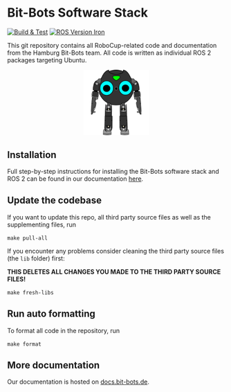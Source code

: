 # Bit-Bots Software Stack

[![Build & Test](https://github.com/bit-bots/bitbots_main/actions/workflows/ci.yml/badge.svg)](https://github.com/bit-bots/bitbots_main/actions/workflows/ci.yml)
[![ROS Version Iron](https://img.shields.io/badge/ROS%20Version-Iron-ab8c71)](https://docs.ros.org/en/iron/index.html)

This git repository contains all RoboCup-related code and documentation from the Hamburg Bit-Bots team.
All code is written as individual ROS 2 packages targeting Ubuntu.

<p align="center">
  <img width="30%" src="logo.png" alt="marimba playing robot" />
</p>

## Installation

Full step-by-step instructions for installing the Bit-Bots software stack and ROS 2 can be found in our documentation [here](https://doku.bit-bots.de/meta/manual/tutorials/install_software_ros2.html).


## Update the codebase

If you want to update this repo, all third party source files as well as the supplementing files, run

``` shell
make pull-all
```

If you encounter any problems consider cleaning the third party source files (the `lib` folder) first:

**THIS DELETES ALL CHANGES YOU MADE TO THE THIRD PARTY SOURCE FILES!**

``` shell
make fresh-libs
```

## Run auto formatting

To format all code in the repository, run

``` shell
make format
```

## More documentation

Our documentation is hosted on [docs.bit-bots.de](https://docs.bit-bots.de/).
